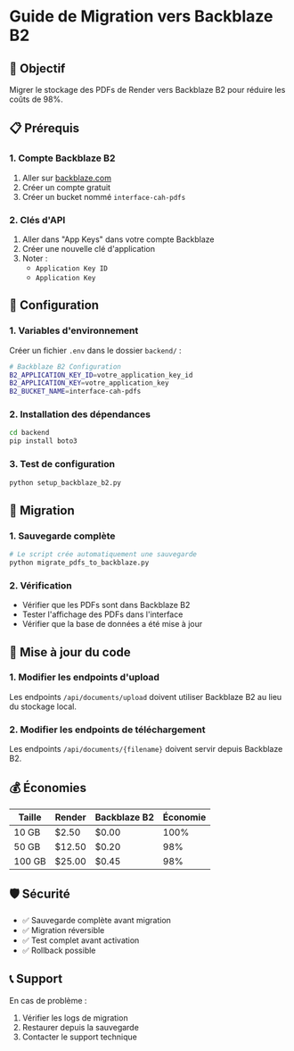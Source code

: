 # Guide de Migration vers Backblaze B2

## 🎯 Objectif
Migrer le stockage des PDFs de Render vers Backblaze B2 pour réduire les coûts de 98%.

## 📋 Prérequis

### 1. Compte Backblaze B2
1. Aller sur [backblaze.com](https://www.backblaze.com/b2/cloud-storage.html)
2. Créer un compte gratuit
3. Créer un bucket nommé `interface-cah-pdfs`

### 2. Clés d'API
1. Aller dans "App Keys" dans votre compte Backblaze
2. Créer une nouvelle clé d'application
3. Noter :
   - `Application Key ID`
   - `Application Key`

## 🔧 Configuration

### 1. Variables d'environnement
Créer un fichier `.env` dans le dossier `backend/` :

```bash
# Backblaze B2 Configuration
B2_APPLICATION_KEY_ID=votre_application_key_id
B2_APPLICATION_KEY=votre_application_key
B2_BUCKET_NAME=interface-cah-pdfs
```

### 2. Installation des dépendances
```bash
cd backend
pip install boto3
```

### 3. Test de configuration
```bash
python setup_backblaze_b2.py
```

## 🚀 Migration

### 1. Sauvegarde complète
```bash
# Le script crée automatiquement une sauvegarde
python migrate_pdfs_to_backblaze.py
```

### 2. Vérification
- Vérifier que les PDFs sont dans Backblaze B2
- Tester l'affichage des PDFs dans l'interface
- Vérifier que la base de données a été mise à jour

## 🔄 Mise à jour du code

### 1. Modifier les endpoints d'upload
Les endpoints `/api/documents/upload` doivent utiliser Backblaze B2 au lieu du stockage local.

### 2. Modifier les endpoints de téléchargement
Les endpoints `/api/documents/{filename}` doivent servir depuis Backblaze B2.

## 💰 Économies

| Taille | Render | Backblaze B2 | Économie |
|--------|--------|--------------|----------|
| 10 GB  | $2.50  | $0.00        | 100%     |
| 50 GB  | $12.50 | $0.20        | 98%      |
| 100 GB | $25.00 | $0.45        | 98%      |

## 🛡️ Sécurité

- ✅ Sauvegarde complète avant migration
- ✅ Migration réversible
- ✅ Test complet avant activation
- ✅ Rollback possible

## 📞 Support

En cas de problème :
1. Vérifier les logs de migration
2. Restaurer depuis la sauvegarde
3. Contacter le support technique
